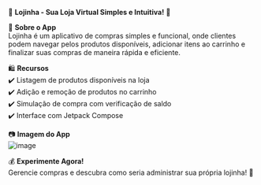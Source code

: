 🛒 **Lojinha - Sua Loja Virtual Simples e Intuitiva!** 🏪  

📢 **Sobre o App**  
Lojinha é um aplicativo de compras simples e funcional, onde clientes podem navegar pelos produtos disponíveis, adicionar itens ao carrinho e finalizar suas compras de maneira rápida e eficiente.  

🛍️ **Recursos**  
✔️ Listagem de produtos disponíveis na loja  
✔️ Adição e remoção de produtos no carrinho  
✔️ Simulação de compra com verificação de saldo  
✔️ Interface com Jetpack Compose  

📷 **Imagem do App**  
![image](https://github.com/user-attachments/assets/eeb49113-eeae-4ffa-9132-8b7bed258ac5)

💰 **Experimente Agora!**  
Gerencie compras e descubra como seria administrar sua própria lojinha! 🚀
